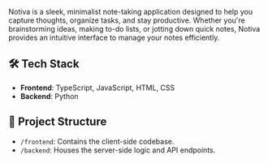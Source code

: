 Notiva is a sleek, minimalist note-taking application designed to help you capture thoughts, organize tasks, and stay productive. Whether you're brainstorming ideas, making to-do lists, or jotting down quick notes, Notiva provides an intuitive interface to manage your notes efficiently.

## 🛠️ Tech Stack
- **Frontend**: TypeScript, JavaScript, HTML, CSS
- **Backend**: Python

## 📂 Project Structure

- `/frontend`: Contains the client-side codebase.
- `/backend`: Houses the server-side logic and API endpoints.
